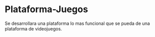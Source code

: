 # Plataforma-Juegos
Se desarrollara una plataforma lo mas funcional que se pueda de una plataforma de videojuegos.
